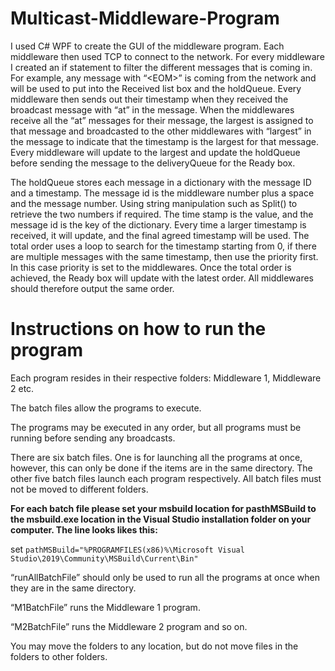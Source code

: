 # Multicast-Middleware-Program

I used C# WPF to create the GUI of the middleware program. Each middleware then used TCP to connect to the network. For every middleware I created an if statement to filter the different messages that is coming in. For example, any message with “\<EOM\>” is coming from the network and will be used to put into the Received list box and the holdQueue. Every middleware then sends out their timestamp when they received the broadcast message with “at” in the message. When the middlewares receive all the “at” messages for their message, the largest is assigned to that message and broadcasted to the other middlewares with “largest” in the message to indicate that the timestamp is the largest for that message. Every middleware will update to the largest and update the holdQueue before sending the message to the deliveryQueue for the Ready box.

The holdQueue stores each message in a dictionary with the message ID and a timestamp. The message id is the middleware number plus a space and the message number. Using string manipulation such as Split() to retrieve the two numbers if required. The time stamp is the value, and the message id is the key of the dictionary. Every time a larger timestamp is received, it will update, and the final agreed timestamp will be used. The total order uses a loop to search for the timestamp starting from 0, if there are multiple messages with the same timestamp, then use the priority first. In this case priority is set to the middlewares. Once the total order is achieved, the Ready box will update with the latest order. All middlewares should therefore output the same order.

# Instructions on how to run the program
Each program resides in their respective folders: Middleware 1, Middleware 2 etc.

The batch files allow the programs to execute.

The programs may be executed in any order, but all programs must be running before sending any broadcasts.

There are six batch files. One is for launching all the programs at once, however, this can only be done if the items are in the same directory. The other five batch files launch each program respectively. All batch files must not be moved to different folders.

**For each batch file please set your msbuild location for pasthMSBuild to the msbuild.exe location in the Visual Studio installation folder on your computer. The line looks likes this:**

set ```pathMSBuild="%PROGRAMFILES(x86)%\Microsoft Visual Studio\2019\Community\MSBuild\Current\Bin"```

“runAllBatchFile” should only be used to run all the programs at once when they are in the same directory.

“M1BatchFile” runs the Middleware 1 program.

“M2BatchFile” runs the Middleware 2 program and so on.

You may move the folders to any location, but do not move files in the folders to other folders.
